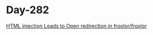# Day-282

[HTML injection Leads to Open redirection in froxlor/froxlor](https://huntr.dev/bounties/9254d8f3-a847-4ae8-8477-d2ce027cff5c/)
